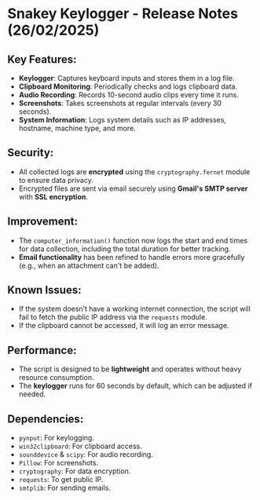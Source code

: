 # Snakey Keylogger - Release Notes (26/02/2025)

## Key Features:
- **Keylogger**: Captures keyboard inputs and stores them in a log file.
- **Clipboard Monitoring**: Periodically checks and logs clipboard data.
- **Audio Recording**: Records 10-second audio clips every time it runs.
- **Screenshots**: Takes screenshots at regular intervals (every 30 seconds).
- **System Information**: Logs system details such as IP addresses, hostname, machine type, and more.

## Security:
- All collected logs are **encrypted** using the `cryptography.fernet` module to ensure data privacy.
- Encrypted files are sent via email securely using **Gmail's SMTP server** with **SSL encryption**.

## Improvement:
- The `computer_information()` function now logs the start and end times for data collection, including the total duration for better tracking.
- **Email functionality** has been refined to handle errors more gracefully (e.g., when an attachment can't be added).

## Known Issues:
- If the system doesn’t have a working internet connection, the script will fail to fetch the public IP address via the `requests` module.
- If the clipboard cannot be accessed, it will log an error message.

## Performance:
- The script is designed to be **lightweight** and operates without heavy resource consumption.
- The **keylogger** runs for 60 seconds by default, which can be adjusted if needed.

## Dependencies:
- `pynput`: For keylogging.
- `win32clipboard`: For clipboard access.
- `sounddevice` & `scipy`: For audio recording.
- `Pillow`: For screenshots.
- `cryptography`: For data encryption.
- `requests`: To get public IP.
- `smtplib`: For sending emails.


